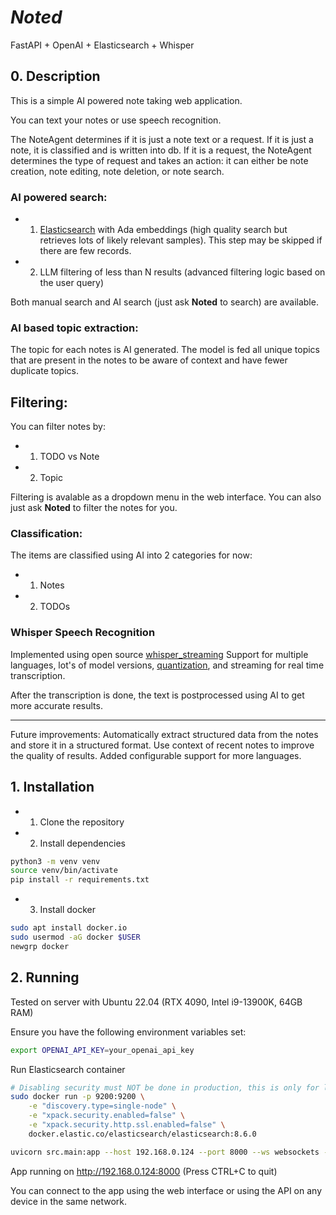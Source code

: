 # **_Noted_**

FastAPI + OpenAI + Elasticsearch + Whisper

## 0. Description

This is a simple AI powered note taking web application.

You can text your notes or use speech recognition.

The NoteAgent determines if it is just a note text or a request.
If it is just a note, it is classified and is written into db. 
If it is a request, the NoteAgent determines the type of request and takes an action: it can either be note creation,
note editing, note deletion, or note search. 

### AI powered search:
- 1. [Elasticsearch](https://www.elastic.co/elasticsearch) 
with Ada embeddings (high quality search but retrieves lots of likely relevant samples). 
This step may be skipped if there are few records.
- 2. LLM filtering of less than N results (advanced filtering logic based on the user query)

Both manual search and AI search (just ask **Noted** to search) are available.

### AI based topic extraction:
The topic for each notes is AI generated. 
The model is fed all unique topics that are present in the notes to be aware of context and
have fewer duplicate topics.

## Filtering:

You can filter notes by:
- 1. TODO vs Note
- 2. Topic

Filtering is avalable as a dropdown menu in the web interface. 
You can also just ask **Noted** to filter the notes for you.


### Classification:
The items are classified using AI into 2 categories for now:
- 1. Notes
- 2. TODOs

### Whisper Speech Recognition
Implemented using open source [whisper_streaming](https://github.com/ufal/whisper_streaming)
Support for multiple languages, lot's of model versions, 
[quantization](https://opennmt.net/CTranslate2/quantization.html),
and streaming for real time transcription.

After the transcription is done, the text is postprocessed using AI to get more accurate results.

_____
Future improvements: Automatically extract structured data from the notes and store it in a structured format.
Use context of recent notes to improve the quality of results. Added configurable support for more languages.

## 1. Installation

- 1. Clone the repository
- 2. Install dependencies
```bash
python3 -m venv venv
source venv/bin/activate
pip install -r requirements.txt 
```

- 3. Install docker
```bash
sudo apt install docker.io
sudo usermod -aG docker $USER
newgrp docker
```

## 2. Running

Tested on server with Ubuntu 22.04 (RTX 4090, Intel i9-13900K, 64GB RAM)

Ensure you have the following environment variables set:
```bash
export OPENAI_API_KEY=your_openai_api_key
```

Run Elasticsearch container
```bash
# Disabling security must NOT be done in production, this is only for local development
sudo docker run -p 9200:9200 \
    -e "discovery.type=single-node" \
    -e "xpack.security.enabled=false" \
    -e "xpack.security.http.ssl.enabled=false" \
    docker.elastic.co/elasticsearch/elasticsearch:8.6.0
```

```bash
uvicorn src.main:app --host 192.168.0.124 --port 8000 --ws websockets --reload
```

App running on http://192.168.0.124:8000 (Press CTRL+C to quit)

You can connect to the app using the web interface or using the API on any device in the same network.
